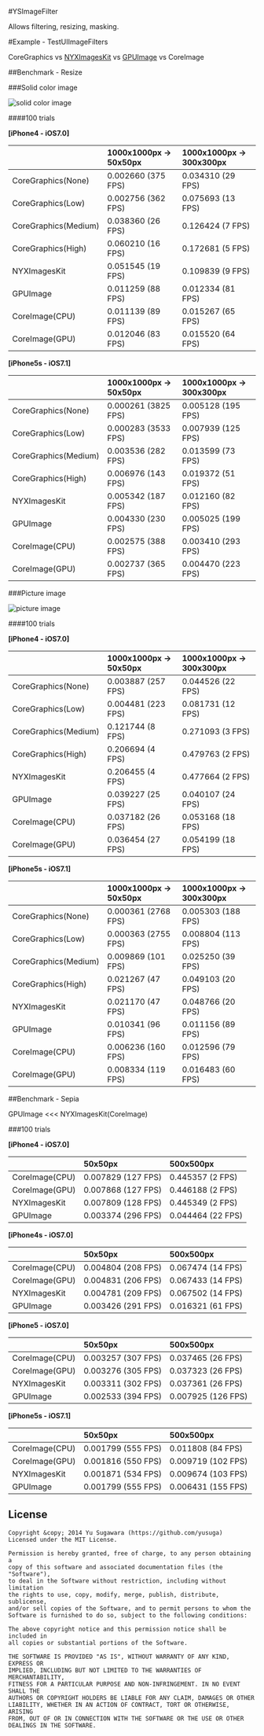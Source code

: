 #YSImageFilter

Allows filtering, resizing, masking.

#Example - TestUIImageFilters

CoreGraphics vs [NYXImagesKit](https://github.com/Nyx0uf/NYXImagesKit) vs [GPUImage](https://github.com/BradLarson/GPUImage) vs CoreImage

##Benchmark - Resize

###Solid color image

![solid color image](http://cl.ly/image/2N2F3f2w1q16/solid.png)

####100 trials

**[iPhone4 - iOS7.0]**

||1000x1000px -> 50x50px|1000x1000px -> 300x300px|
|:---|:---|:---|
|CoreGraphics(None)|0.002660 (375 FPS)|0.034310 (29 FPS)|
|CoreGraphics(Low)|0.002756 (362 FPS)|0.075693 (13 FPS)|
|CoreGraphics(Medium)|0.038360 (26 FPS)|0.126424 (7 FPS)|
|CoreGraphics(High)|0.060210 (16 FPS)|0.172681 (5 FPS)|
|NYXImagesKit|0.051545 (19 FPS)|0.109839 (9 FPS)|
|GPUImage|0.011259 (88 FPS)|0.012334 (81 FPS)|
|CoreImage(CPU)|0.011139 (89 FPS)|0.015267 (65 FPS)|
|CoreImage(GPU)|0.012046 (83 FPS)|0.015520 (64 FPS)|

**[iPhone5s - iOS7.1]**

||1000x1000px -> 50x50px|1000x1000px -> 300x300px|
|:---|:---|:---|
|CoreGraphics(None)|0.000261 (3825 FPS)|0.005128 (195 FPS)|
|CoreGraphics(Low)|0.000283 (3533 FPS)|0.007939 (125 FPS)|
|CoreGraphics(Medium)|0.003536 (282 FPS)|0.013599 (73 FPS)|
|CoreGraphics(High)|0.006976 (143 FPS)|0.019372 (51 FPS)|
|NYXImagesKit|0.005342 (187 FPS)|0.012160 (82 FPS)|
|GPUImage|0.004330 (230 FPS)|0.005025 (199 FPS)|
|CoreImage(CPU)|0.002575 (388 FPS)|0.003410 (293 FPS)|
|CoreImage(GPU)|0.002737 (365 FPS)|0.004470 (223 FPS)|

###Picture image

![picture image](http://cl.ly/image/1H04021P2z12/cat.png)

####100 trials

**[iPhone4 - iOS7.0]**

||1000x1000px -> 50x50px|1000x1000px -> 300x300px|
|:---|:---|:---|
|CoreGraphics(None)|0.003887 (257 FPS)|0.044526 (22 FPS)|
|CoreGraphics(Low)|0.004481 (223 FPS)|0.081731 (12 FPS)|
|CoreGraphics(Medium)|0.121744 (8 FPS)|0.271093 (3 FPS)|
|CoreGraphics(High)|0.206694 (4 FPS)|0.479763 (2 FPS)|
|NYXImagesKit|0.206455 (4 FPS)|0.477664 (2 FPS)|
|GPUImage|0.039227 (25 FPS)|0.040107 (24 FPS)|
|CoreImage(CPU)|0.037182 (26 FPS)|0.053168 (18 FPS)|
|CoreImage(GPU)|0.036454 (27 FPS)|0.054199 (18 FPS)|

**[iPhone5s - iOS7.1]**

||1000x1000px -> 50x50px|1000x1000px -> 300x300px|
|:---|:---|:---|
|CoreGraphics(None)|0.000361 (2768 FPS)|0.005303 (188 FPS)|
|CoreGraphics(Low)|0.000363 (2755 FPS)|0.008804 (113 FPS)|
|CoreGraphics(Medium)|0.009869 (101 FPS)|0.025250 (39 FPS)|
|CoreGraphics(High)|0.021267 (47 FPS)|0.049103 (20 FPS)|
|NYXImagesKit|0.021170 (47 FPS)|0.048766 (20 FPS)|
|GPUImage|0.010341 (96 FPS)|0.011156 (89 FPS)|
|CoreImage(CPU)|0.006236 (160 FPS)|0.012596 (79 FPS)|
|CoreImage(GPU)|0.008334 (119 FPS)|0.016483 (60 FPS)|

##Benchmark - Sepia

GPUImage <<< NYXImagesKit(CoreImage)

###100 trials

**[iPhone4 - iOS7.0]**

||50x50px|500x500px|
|:---|:---|:---|
|CoreImage(CPU)|0.007829 (127 FPS)|0.445357 (2 FPS)|
|CoreImage(GPU)|0.007868 (127 FPS)|0.446188 (2 FPS)|
|NYXImagesKit|0.007809 (128 FPS)|0.445349 (2 FPS)|
|GPUImage|0.003374 (296 FPS)|0.044464 (22 FPS)|

**[iPhone4s - iOS7.0]**

||50x50px|500x500px|
|:---|:---|:---|
|CoreImage(CPU)|0.004804 (208 FPS)|0.067474 (14 FPS)|
|CoreImage(GPU)|0.004831 (206 FPS)|0.067433 (14 FPS)|
|NYXImagesKit|0.004781 (209 FPS)|0.067502 (14 FPS)|
|GPUImage|0.003426 (291 FPS)|0.016321 (61 FPS)|

**[iPhone5 - iOS7.0]**

||50x50px|500x500px|
|:---|:---|:---|
|CoreImage(CPU)|0.003257 (307 FPS)|0.037465 (26 FPS)|
|CoreImage(GPU)|0.003276 (305 FPS)|0.037323 (26 FPS)|
|NYXImagesKit|0.003311 (302 FPS)|0.037361 (26 FPS)|
|GPUImage|0.002533 (394 FPS)|0.007925 (126 FPS)|

**[iPhone5s - iOS7.1]**

||50x50px|500x500px|
|:---|:---|:---|
|CoreImage(CPU)|0.001799 (555 FPS)|0.011808 (84 FPS)|
|CoreImage(GPU)|0.001816 (550 FPS)|0.009719 (102 FPS)|
|NYXImagesKit|0.001871 (534 FPS)|0.009674 (103 FPS)|
|GPUImage|0.001799 (555 FPS)|0.006431 (155 FPS)|


License
----------
    Copyright &copy; 2014 Yu Sugawara (https://github.com/yusuga)
    Licensed under the MIT License.

    Permission is hereby granted, free of charge, to any person obtaining a 
    copy of this software and associated documentation files (the "Software"),
    to deal in the Software without restriction, including without limitation
    the rights to use, copy, modify, merge, publish, distribute, sublicense,
    and/or sell copies of the Software, and to permit persons to whom the
    Software is furnished to do so, subject to the following conditions:
    
    The above copyright notice and this permission notice shall be included in
    all copies or substantial portions of the Software.

    THE SOFTWARE IS PROVIDED "AS IS", WITHOUT WARRANTY OF ANY KIND, EXPRESS OR 
    IMPLIED, INCLUDING BUT NOT LIMITED TO THE WARRANTIES OF MERCHANTABILITY,
    FITNESS FOR A PARTICULAR PURPOSE AND NON-INFRINGEMENT. IN NO EVENT SHALL THE
    AUTHORS OR COPYRIGHT HOLDERS BE LIABLE FOR ANY CLAIM, DAMAGES OR OTHER
    LIABILITY, WHETHER IN AN ACTION OF CONTRACT, TORT OR OTHERWISE, ARISING
    FROM, OUT OF OR IN CONNECTION WITH THE SOFTWARE OR THE USE OR OTHER
    DEALINGS IN THE SOFTWARE.